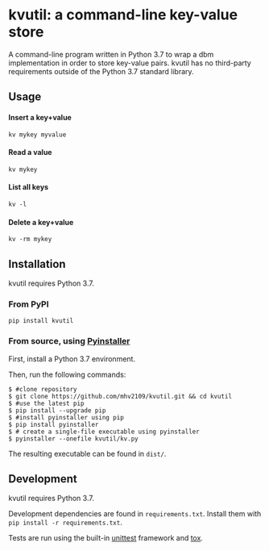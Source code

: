 # kvutil: a command-line key-value store
A command-line program written in Python 3.7 to wrap a dbm implementation in order to store key-value pairs.  kvutil has no third-party requirements outside of the Python 3.7 standard library.

## Usage
#### Insert a key+value
```
kv mykey myvalue
```

#### Read a value
```
kv mykey
```

#### List all keys
```
kv -l
```

#### Delete a key+value
```
kv -rm mykey
```

## Installation
kvutil requires Python 3.7.

### From PyPI
```
pip install kvutil
```

### From source, using [Pyinstaller](https://pyinstaller.readthedocs.io/en/stable/index.html)
First, install a Python 3.7 environment.

Then, run the following commands:
```
$ #clone repository
$ git clone https://github.com/mhv2109/kvutil.git && cd kvutil
$ #use the latest pip
$ pip install --upgrade pip
$ #install pyinstaller using pip
$ pip install pyinstaller
$ # create a single-file executable using pyinstaller
$ pyinstaller --onefile kvutil/kv.py
```

The resulting executable can be found in `dist/`.

## Development
kvutil requires Python 3.7.

Development dependencies are found in `requirements.txt`. Install them with `pip install -r requirements.txt`.

Tests are run using the built-in [unittest](https://docs.python.org/3.7/library/unittest.html) framework and [tox](https://tox.readthedocs.io/en/latest/index.html).